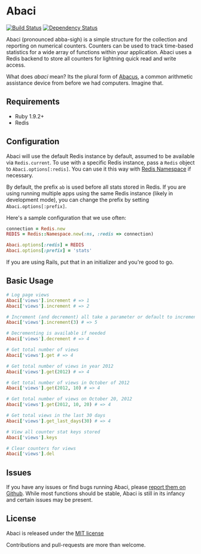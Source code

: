 # Abaci

[![Build Status](https://secure.travis-ci.org/jdtornow/abaci.png)](http://travis-ci.org/jdtornow/abaci) [![Dependency Status](https://gemnasium.com/jdtornow/abaci.png?travis)](https://gemnasium.com/jdtornow/abaci)

Abaci (pronounced abba-sigh) is a simple structure for the collection and reporting on numerical counters. Counters can be used to track time-based statistics for a wide array of functions within your application. Abaci uses a Redis backend to store all counters for lightning quick read and write access.

What does *abaci* mean? Its the plural form of [Abacus](http://en.wikipedia.org/wiki/Abacus), a common arithmetic assistance device from before we had computers. Imagine that.

## Requirements

* Ruby 1.9.2+
* Redis

## Configuration

Abaci will use the default Redis instance by default, assumed to be available via `Redis.current`. To use with a specific Redis instance, pass a `Redis` object to `Abaci.options[:redis]`. You can use it this way with [Redis Namespace](https://github.com/defunkt/redis-namespace) if necessary.

By default, the prefix `ab` is used before all stats stored in Redis. If you are using running multiple apps using the same Redis instance (likely in development mode), you can change the prefix by setting `Abaci.options[:prefix]`.

Here's a sample configuration that we use often:

```ruby
connection = Redis.new
REDIS = Redis::Namespace.new(:ns, :redis => connection)

Abaci.options[:redis] = REDIS
Abaci.options[:prefix] = 'stats'
```

If you are using Rails, put that in an initializer and you're good to go.

## Basic Usage

```ruby
# Log page views
Abaci['views'].increment # => 1
Abaci['views'].increment # => 2

# Increment (and decrement) all take a parameter or default to incrementing by 1
Abaci['views'].increment(3) # => 5

# Decrementing is available if needed
Abaci['views'].decrement # => 4

# Get total number of views
Abaci['views'].get # => 4

# Get total number of views in year 2012
Abaci['views'].get(2012) # => 4

# Get total number of views in October of 2012
Abaci['views'].get(2012, 10) # => 4

# Get total number of views on October 20, 2012
Abaci['views'].get(2012, 10, 20) # => 4

# Get total views in the last 30 days
Abaci['views'].get_last_days(30) # => 4

# View all counter stat keys stored
Abaci['views'].keys

# Clear counters for views
Abaci['views'].del
```

## Issues

If you have any issues or find bugs running Abaci, please [report them on Github](https://github.com/jdtornow/abaci/issues). While most functions should be stable, Abaci is still in its infancy and certain issues may be present.

## License

Abaci is released under the [MIT license](http://www.opensource.org/licenses/MIT)

Contributions and pull-requests are more than welcome.
